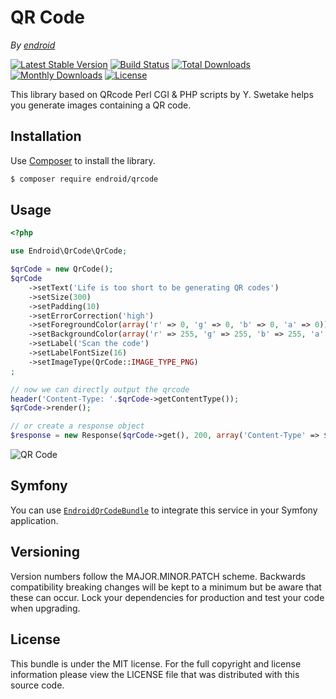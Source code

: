 QR Code
=======

*By [endroid](http://endroid.nl/)*

[![Latest Stable Version](http://img.shields.io/packagist/v/endroid/qrcode.svg)](https://packagist.org/packages/endroid/qrcode)
[![Build Status](http://img.shields.io/travis/endroid/QrCode.svg)](http://travis-ci.org/endroid/QrCode)
[![Total Downloads](http://img.shields.io/packagist/dt/endroid/qrcode.svg)](https://packagist.org/packages/endroid/qrcode)
[![Monthly Downloads](http://img.shields.io/packagist/dm/endroid/qrcode.svg)](https://packagist.org/packages/endroid/qrcode)
[![License](http://img.shields.io/packagist/l/endroid/qrcode.svg)](https://packagist.org/packages/endroid/qrcode)

This library based on QRcode Perl CGI & PHP scripts by Y. Swetake helps you generate images containing a QR code.

## Installation

Use [Composer](https://getcomposer.org/) to install the library.

``` bash
$ composer require endroid/qrcode
```

## Usage

```php
<?php

use Endroid\QrCode\QrCode;

$qrCode = new QrCode();
$qrCode
    ->setText('Life is too short to be generating QR codes')
    ->setSize(300)
    ->setPadding(10)
    ->setErrorCorrection('high')
    ->setForegroundColor(array('r' => 0, 'g' => 0, 'b' => 0, 'a' => 0))
    ->setBackgroundColor(array('r' => 255, 'g' => 255, 'b' => 255, 'a' => 0))
    ->setLabel('Scan the code')
    ->setLabelFontSize(16)
    ->setImageType(QrCode::IMAGE_TYPE_PNG)
;

// now we can directly output the qrcode
header('Content-Type: '.$qrCode->getContentType());
$qrCode->render();

// or create a response object
$response = new Response($qrCode->get(), 200, array('Content-Type' => $qrCode->getContentType()));

```

![QR Code](http://endroid.nl/qrcode/Life%20is%20too%20short%20to%20be%20generating%20QR%20codes.png?label=Scan%20the%20code)

## Symfony

You can use [`EndroidQrCodeBundle`](https://github.com/endroid/EndroidQrCodeBundle) to integrate this service in your Symfony application.

## Versioning

Version numbers follow the MAJOR.MINOR.PATCH scheme. Backwards compatibility
breaking changes will be kept to a minimum but be aware that these can occur.
Lock your dependencies for production and test your code when upgrading.

## License

This bundle is under the MIT license. For the full copyright and license
information please view the LICENSE file that was distributed with this source code.
